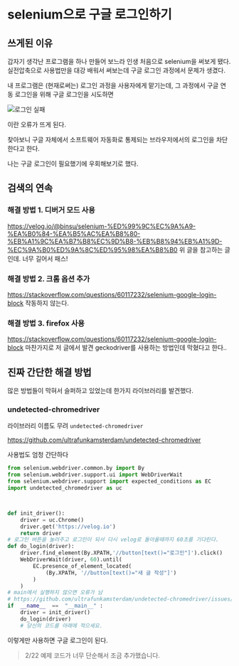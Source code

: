 # selenium으로 구글 로그인하기
## 쓰게된 이유
갑자기 생각난 프로그램을 하나 만들어 보느라 인생 처음으로 selenium을 써보게 됐다.
실전압축으로 사용법만을 대강 배워서 써보는데 구글 로그인 과정에서 문제가 생겼다.

내 프로그램은 (현재로써는) 로그인 과정을 사용자에게 맡기는데, 그 과정에서 구글 연동 로그인을 위해 구글 로그인을 시도하면 

![로그인 실패](https://images.velog.io/images/bluejoy32/post/fdc575e7-151c-4057-a1ff-2f104cfec278/17-1.png)

이란 오류가 뜨게 된다.

찾아보니 구글 자체에서 소프트웨어 자동화로 통제되는 브라우저에서의 로그인을 차단한다고 한다.

나는 구글 로그인이 필요했기에 우회해보기로 했다.

## 검색의 연속
### 해결 방법 1. 디버거 모드 사용
https://velog.io/@binsu/selenium-%ED%99%9C%EC%9A%A9-%EA%B0%84-%EA%B5%AC%EA%B8%80-%EB%A1%9C%EA%B7%B8%EC%9D%B8-%EB%B8%94%EB%A1%9D-%EC%9A%B0%ED%9A%8C%ED%95%98%EA%B8%B0
위 글을 참고하는 글인데. 너무 길어서 패스!

### 해결 방법 2. 크롬 옵션 추가
https://stackoverflow.com/questions/60117232/selenium-google-login-block
작동하지 않는다.

### 해결 방법 3. firefox 사용
https://stackoverflow.com/questions/60117232/selenium-google-login-block
마찬가지로 저 글에서 발견 geckodriver를 사용하는 방법인데 막혔다고 한다..

## 진짜 간단한 해결 방법
많은 방법들이 막혀서 슬퍼하고 있었는데 한가지 라이브러리를 발견했다.

### undetected-chromedriver
라이브러리 이름도 무려 `undetected-chromedriver`

https://github.com/ultrafunkamsterdam/undetected-chromedriver

사용법도 엄청 간단하다

```python
from selenium.webdriver.common.by import By
from selenium.webdriver.support.ui import WebDriverWait
from selenium.webdriver.support import expected_conditions as EC
import undetected_chromedriver as uc



def init_driver():
    driver = uc.Chrome()
    driver.get('https://velog.io')
    return driver
# 로그인 버튼을 눌러주고 로그인이 되서 다시 velog로 돌아올때까지 60초를 기다린다.
def do_login(driver):
    driver.find_element(By.XPATH,'//button[text()="로그인"]').click()
    WebDriverWait(driver, 60).until(
        EC.presence_of_element_located(
            (By.XPATH, '//button[text()="새 글 작성"]')
        )
    )
# main에서 실행하지 않으면 오류가 남
# https://github.com/ultrafunkamsterdam/undetected-chromedriver/issues/486#issuecomment-1032009193 참조
if  __name__  ==  "__main__" :
    driver = init_driver()
    do_login(driver)
    # 당신의 코드를 아래에 적으세요.
```

이렇게만 사용하면 구글 로그인이 된다.
> 2/22 예제 코드가 너무 단순해서 조금 추가했습니다.